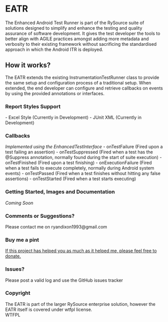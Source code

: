 # EATR
The Enhanced Android Test Runner is part of the RySource suite of solutions designed to simplify and
enhance the testing and quality assurance of software development. It gives the test developer the
tools to better align with AGILE practices amongst adding more metadata and verbosity to their
existing framework without sacrificing the standardised approach in which the Android ITR is deployed.

<h2>How it works?</h2>
The EATR extends the existing InstrumentationTestRunner class to provide the same setup and configuration process of a
traditional setup. When extended, the end developer can configure and retrieve callbacks on events by using
the provided annotations or interfaces.

<h3>Report Styles Support</h3>
- Excel Style (Currently in Development)
- JUnit XML (Currently in Development)

<h3>Callbacks</h3>
<i>Implemented using the EnhancedTestInterface</i>
- onTestFailure (Fired upon a test failing an assertion)
- onTestSuppressed (Fired when a test has the @Suppress annotation, normally found during the start of suite execution)
- onTestFinished (Fired upon a test finishing)
- onExecutionFailure (Fired when a test fails to execute completely, normally during Android system events)
- onTestPassed (Fired when a test finishes without hitting any false assertions)
- onTestStarted (Fired when a test starts executing)

<h3>Getting Started, Images and Documentation</h3>
<i>Coming Soon</i>

<h3>Comments or Suggestions?</h3>
Please contact me on ryandixon1993@gmail.com

<h3>Buy me a pint</h3>
<a href="https://www.paypal.com/cgi-bin/webscr?cmd=_donations&business=ryandixon1993%40gmail%2ecom&lc=GB&item_name=RySource%20JUnit%204%20Test%20Runner%20%2d%20Donations&no_note=0&currency_code=GBP&bn=PP%2dDonationsBF%3abtn_donate_SM%2egif%3aNonHostedGuest">If this project has helped you as much as it helped me, please feel free to donate.</a>

<h3>Issues?</h3>
Please post a valid log and use the GitHub issues tracker

<h3>Copyright</h3>
The EATR is part of the larger RySource enterprise solution, however the EATR itself is covered under wtfpl license.
<br />
<a href="http://www.wtfpl.net/"><img
       src="http://www.wtfpl.net/wp-content/uploads/2012/12/wtfpl-badge-4.png"
       width="80" height="15" alt="WTFPL" /></a>
